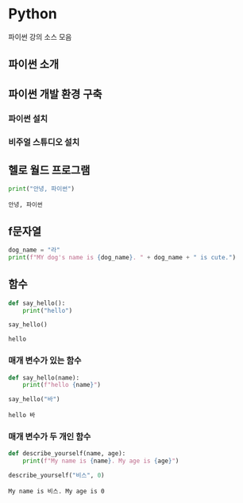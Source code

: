 # Python
파이썬 강의 소스 모음

## 파이썬 소개

## 파이썬 개발 환경 구축

### 파이썬 설치

### 비주얼 스튜디오 설치

## 헬로 월드 프로그램

```python
print("안녕, 파이썬")
```

```output
안녕, 파이썬
```
## f문자열

```python
dog_name = "라"
print(f"MY dog's name is {dog_name}. " + dog_name + " is cute.")
```
## 함수

```python
def say_hello():
    print("hello")

say_hello()
```

```output
hello
```
### 매개 변수가 있는 함수

```python
def say_hello(name):
    print(f"hello {name}")

say_hello("바")
```

```output
hello 바
```

### 매개 변수가 두 개인 함수

```python
def describe_yourself(name, age):
    print(f"My name is {name}. My age is {age}")

describe_yourself("비스", 0)
```
```output 
My name is 비스. My age is 0
```
